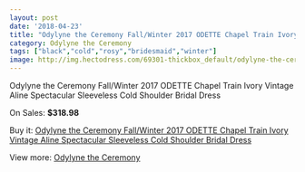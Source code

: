 ```yaml
---
layout: post
date: '2018-04-23'
title: "Odylyne the Ceremony Fall/Winter 2017 ODETTE Chapel Train Ivory Vintage Aline Spectacular Sleeveless Cold Shoulder Bridal Dress"
category: Odylyne the Ceremony
tags: ["black","cold","rosy","bridesmaid","winter"]
image: http://img.hectodress.com/69301-thickbox_default/odylyne-the-ceremony-fall-winter-2017-odette-chapel-train-ivory-vintage-aline-spectacular-sleeveless-cold-shoulder-bridal-dress.jpg
---
```

Odylyne the Ceremony Fall/Winter 2017 ODETTE Chapel Train Ivory Vintage Aline Spectacular Sleeveless Cold Shoulder Bridal Dress

On Sales: **$318.98**
<a href="https://www.hectodress.com/odylyne-the-ceremony/21817-odylyne-the-ceremony-fall-winter-2017-odette-chapel-train-ivory-vintage-aline-spectacular-sleeveless-cold-shoulder-bridal-dress.html"><amp-img layout="responsive" width="600" height="600" src="//img.hectodress.com/69301-thickbox_default/odylyne-the-ceremony-fall-winter-2017-odette-chapel-train-ivory-vintage-aline-spectacular-sleeveless-cold-shoulder-bridal-dress.jpg" alt="Odylyne the Ceremony Fall/Winter 2017 ODETTE Chapel Train Ivory Vintage Aline Spectacular Sleeveless Cold Shoulder Bridal Dress 0" /></a>
<a href="https://www.hectodress.com/odylyne-the-ceremony/21817-odylyne-the-ceremony-fall-winter-2017-odette-chapel-train-ivory-vintage-aline-spectacular-sleeveless-cold-shoulder-bridal-dress.html"><amp-img layout="responsive" width="600" height="600" src="//img.hectodress.com/69304-thickbox_default/odylyne-the-ceremony-fall-winter-2017-odette-chapel-train-ivory-vintage-aline-spectacular-sleeveless-cold-shoulder-bridal-dress.jpg" alt="Odylyne the Ceremony Fall/Winter 2017 ODETTE Chapel Train Ivory Vintage Aline Spectacular Sleeveless Cold Shoulder Bridal Dress 1" /></a>
<a href="https://www.hectodress.com/odylyne-the-ceremony/21817-odylyne-the-ceremony-fall-winter-2017-odette-chapel-train-ivory-vintage-aline-spectacular-sleeveless-cold-shoulder-bridal-dress.html"><amp-img layout="responsive" width="600" height="600" src="//img.hectodress.com/69303-thickbox_default/odylyne-the-ceremony-fall-winter-2017-odette-chapel-train-ivory-vintage-aline-spectacular-sleeveless-cold-shoulder-bridal-dress.jpg" alt="Odylyne the Ceremony Fall/Winter 2017 ODETTE Chapel Train Ivory Vintage Aline Spectacular Sleeveless Cold Shoulder Bridal Dress 2" /></a>
<a href="https://www.hectodress.com/odylyne-the-ceremony/21817-odylyne-the-ceremony-fall-winter-2017-odette-chapel-train-ivory-vintage-aline-spectacular-sleeveless-cold-shoulder-bridal-dress.html"><amp-img layout="responsive" width="600" height="600" src="//img.hectodress.com/69302-thickbox_default/odylyne-the-ceremony-fall-winter-2017-odette-chapel-train-ivory-vintage-aline-spectacular-sleeveless-cold-shoulder-bridal-dress.jpg" alt="Odylyne the Ceremony Fall/Winter 2017 ODETTE Chapel Train Ivory Vintage Aline Spectacular Sleeveless Cold Shoulder Bridal Dress 3" /></a>

Buy it: [Odylyne the Ceremony Fall/Winter 2017 ODETTE Chapel Train Ivory Vintage Aline Spectacular Sleeveless Cold Shoulder Bridal Dress](https://www.hectodress.com/odylyne-the-ceremony/21817-odylyne-the-ceremony-fall-winter-2017-odette-chapel-train-ivory-vintage-aline-spectacular-sleeveless-cold-shoulder-bridal-dress.html "Odylyne the Ceremony Fall/Winter 2017 ODETTE Chapel Train Ivory Vintage Aline Spectacular Sleeveless Cold Shoulder Bridal Dress")

View more: [Odylyne the Ceremony](https://www.hectodress.com/398-odylyne-the-ceremony "Odylyne the Ceremony")